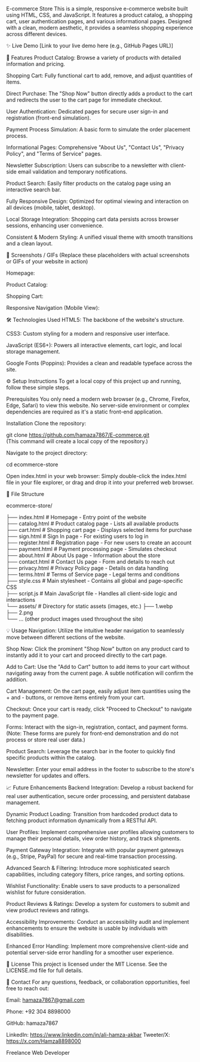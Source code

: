 E-commerce Store
This is a simple, responsive e-commerce website built using HTML, CSS, and JavaScript. It features a product catalog, a shopping cart, user authentication pages, and various informational pages. Designed with a clean, modern aesthetic, it provides a seamless shopping experience across different devices.

✨ Live Demo
[Link to your live demo here (e.g., GitHub Pages URL)]

🚀 Features
Product Catalog: Browse a variety of products with detailed information and pricing.

Shopping Cart: Fully functional cart to add, remove, and adjust quantities of items.

Direct Purchase: The "Shop Now" button directly adds a product to the cart and redirects the user to the cart page for immediate checkout.

User Authentication: Dedicated pages for secure user sign-in and registration (front-end simulation).

Payment Process Simulation: A basic form to simulate the order placement process.

Informational Pages: Comprehensive "About Us", "Contact Us", "Privacy Policy", and "Terms of Service" pages.

Newsletter Subscription: Users can subscribe to a newsletter with client-side email validation and temporary notifications.

Product Search: Easily filter products on the catalog page using an interactive search bar.

Fully Responsive Design: Optimized for optimal viewing and interaction on all devices (mobile, tablet, desktop).

Local Storage Integration: Shopping cart data persists across browser sessions, enhancing user convenience.

Consistent & Modern Styling: A unified visual theme with smooth transitions and a clean layout.

📸 Screenshots / GIFs
(Replace these placeholders with actual screenshots or GIFs of your website in action)

Homepage:


Product Catalog:


Shopping Cart:


Responsive Navigation (Mobile View):


🛠️ Technologies Used
HTML5: The backbone of the website's structure.

CSS3: Custom styling for a modern and responsive user interface.

JavaScript (ES6+): Powers all interactive elements, cart logic, and local storage management.

Google Fonts (Poppins): Provides a clean and readable typeface across the site.

⚙️ Setup Instructions
To get a local copy of this project up and running, follow these simple steps.

Prerequisites
You only need a modern web browser (e.g., Chrome, Firefox, Edge, Safari) to view this website. No server-side environment or complex dependencies are required as it's a static front-end application.

Installation
Clone the repository:

git clone https://github.com/hamaza7867/E-commerce.git
<br>
(This command will create a local copy of the repository.)

Navigate to the project directory:

cd ecommerce-store


Open index.html in your web browser:
Simply double-click the index.html file in your file explorer, or drag and drop it into your preferred web browser.

📂 File Structure
<br>

ecommerce-store/
<br>

├── index.html            # Homepage - Entry point of the website
<br>
├── catalog.html          # Product catalog page - Lists all available products
<br>
├── cart.html             # Shopping cart page - Displays selected items for purchase
<br>
├── sign.html             # Sign In page - For existing users to log in
<br>
├── register.html         # Registration page - For new users to create an account
<br>
├── payment.html          # Payment processing page - Simulates checkout
<br>
├── about.html            # About Us page - Information about the store
<br>
├── contact.html          # Contact Us page - Form and details to reach out
<br>
├── privacy.html          # Privacy Policy page - Details on data handling
<br>
├── terms.html            # Terms of Service page - Legal terms and conditions
<br>
├── style.css             # Main stylesheet - Contains all global and page-specific CSS
<br>
├── script.js             # Main JavaScript file - Handles all client-side logic and interactions
<br>
└── assets/               # Directory for static assets (images, etc.)
    ├── 1.webp
    <br>
    ├── 2.png
    <br>
    └── ... (other product images used throughout the site)
<br>

💡 Usage
Navigation: Utilize the intuitive header navigation to seamlessly move between different sections of the website.

Shop Now: Click the prominent "Shop Now" button on any product card to instantly add it to your cart and proceed directly to the cart page.

Add to Cart: Use the "Add to Cart" button to add items to your cart without navigating away from the current page. A subtle notification will confirm the addition.

Cart Management: On the cart page, easily adjust item quantities using the + and - buttons, or remove items entirely from your cart.

Checkout: Once your cart is ready, click "Proceed to Checkout" to navigate to the payment page.

Forms: Interact with the sign-in, registration, contact, and payment forms. (Note: These forms are purely for front-end demonstration and do not process or store real user data.)

Product Search: Leverage the search bar in the footer to quickly find specific products within the catalog.

Newsletter: Enter your email address in the footer to subscribe to the store's newsletter for updates and offers.

📈 Future Enhancements
Backend Integration: Develop a robust backend for real user authentication, secure order processing, and persistent database management.

Dynamic Product Loading: Transition from hardcoded product data to fetching product information dynamically from a RESTful API.

User Profiles: Implement comprehensive user profiles allowing customers to manage their personal details, view order history, and track shipments.

Payment Gateway Integration: Integrate with popular payment gateways (e.g., Stripe, PayPal) for secure and real-time transaction processing.

Advanced Search & Filtering: Introduce more sophisticated search capabilities, including category filters, price ranges, and sorting options.

Wishlist Functionality: Enable users to save products to a personalized wishlist for future consideration.

Product Reviews & Ratings: Develop a system for customers to submit and view product reviews and ratings.

Accessibility Improvements: Conduct an accessibility audit and implement enhancements to ensure the website is usable by individuals with disabilities.

Enhanced Error Handling: Implement more comprehensive client-side and potential server-side error handling for a smoother user experience.

📄 License
This project is licensed under the MIT License. See the LICENSE.md file for full details.

📧 Contact
For any questions, feedback, or collaboration opportunities, feel free to reach out:

Email: hamaza7867@gmail.com

Phone: +92 304 8898000

GitHub: hamaza7867

LinkedIn: https://www.linkedin.com/in/ali-hamza-akbar
Tweeter/X: https://x.com/Hamza8898000

Freelance Web Developer
